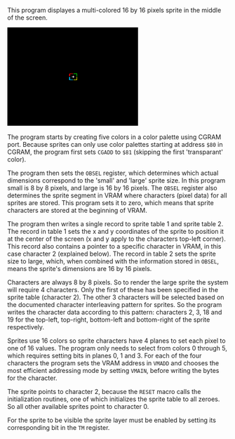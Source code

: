 This program displayes a multi-colored 16 by 16 pixels sprite in the middle of the screen.

![screenshot](screenshot.png?raw=true "screenshot")

The program starts by creating five colors in a color palette using CGRAM port. Because sprites can only use color palettes starting at address `$80` in CGRAM, the program first sets `CGADD` to `$81` (skipping the first 'transparant' color).

The program then sets the `OBSEL` register, which determines which actual dimensions correspond to the 'small' and 'large' sprite size. In this program small is 8 by 8 pixels, and large is 16 by 16 pixels. 
The `OBSEL` register also determines the sprite segment in VRAM where characters (pixel data) for all sprites are stored. This program sets it to zero, which means that sprite characters are stored at the beginning of VRAM.

The program then writes a single record to sprite table 1 and sprite table 2. The record in table 1 sets the x and y coordinates of the sprite to position it at the center of the screen (x and y apply to the characters top-left corner). This record also contains a pointer to a specific character in VRAM, in this case character 2 (explained below). 
The record in table 2 sets the sprite size to large, which, when combined with the information stored in `OBSEL`, means the sprite's dimensions are 16 by 16 pixels.

Characters are always 8 by 8 pixels. So to render the large sprite the system will require 4 characters. Only the first of these has been specified in the sprite table (character 2). The other 3 characters will be selected based on the documented character interleaving pattern for sprites. So the program writes the character data according to this pattern: characters 2, 3, 18 and 19 for the top-left, top-right, bottom-left and bottom-right of the sprite respectively.

Sprites use 16 colors so sprite characters have 4 planes to set each pixel to one of 16 values. The program only needs to select from colors 0 through 5, which requires setting bits in planes 0, 1 and 3. For each of the four characters the program sets the VRAM address in `VMADD` and chooses the most efficient addressing mode by setting `VMAIN`, before writing the bytes for the character.

The sprite points to character 2, because the `RESET` macro calls the initialization routines, one of which initializes the sprite table to all zeroes. So all other available sprites point to character 0.

For the sprite to be visible the sprite layer must be enabled by setting its corresponding bit in the `TM` register.
